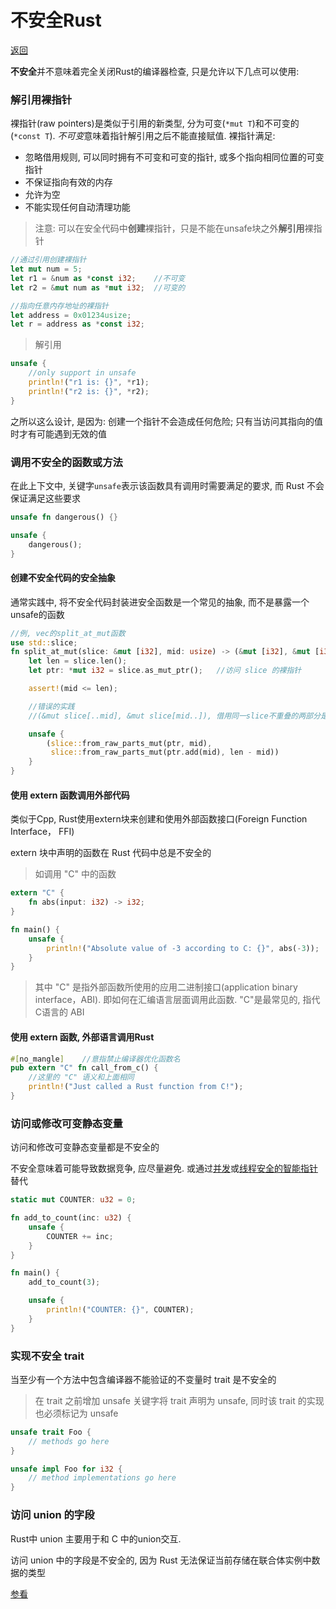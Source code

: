 # 不安全Rust
[返回](../README.md)

**不安全**并不意味着完全关闭Rust的编译器检查, 只是允许以下几点可以使用:

### 解引用裸指针
裸指针(raw pointers)是类似于引用的新类型, 分为可变(`*mut T`)和不可变的(`*const T`). *不可变*意味着指针解引用之后不能直接赋值. 裸指针满足:

- 忽略借用规则, 可以同时拥有不可变和可变的指针, 或多个指向相同位置的可变指针
- 不保证指向有效的内存
- 允许为空
- 不能实现任何自动清理功能

> 注意: 可以在安全代码中**创建**裸指针，只是不能在unsafe块之外**解引用**裸指针
```rust
//通过引用创建裸指针
let mut num = 5;
let r1 = &num as *const i32;    //不可变
let r2 = &mut num as *mut i32;  //可变的

//指向任意内存地址的裸指针
let address = 0x01234usize;
let r = address as *const i32;
```

> 解引用
```rust
unsafe {
    //only support in unsafe
    println!("r1 is: {}", *r1);
    println!("r2 is: {}", *r2);
}
```

之所以这么设计, 是因为: 创建一个指针不会造成任何危险; 只有当访问其指向的值时才有可能遇到无效的值

### 调用不安全的函数或方法
在此上下文中, 关键字`unsafe`表示该函数具有调用时需要满足的要求, 而 Rust 不会保证满足这些要求

```rust
unsafe fn dangerous() {}

unsafe {
    dangerous();
}
```

#### 创建不安全代码的安全抽象
通常实践中, 将不安全代码封装进安全函数是一个常见的抽象, 而不是暴露一个unsafe的函数
```rust
//例, vec的split_at_mut函数
use std::slice;
fn split_at_mut(slice: &mut [i32], mid: usize) -> (&mut [i32], &mut [i32]) {
    let len = slice.len();
    let ptr: *mut i32 = slice.as_mut_ptr();   //访问 slice 的裸指针

    assert!(mid <= len);

    //错误的实践
    //(&mut slice[..mid], &mut slice[mid..]), 借用同一slice不重叠的两部分是可以的, 但是编译器无法理解

    unsafe {
        (slice::from_raw_parts_mut(ptr, mid),
         slice::from_raw_parts_mut(ptr.add(mid), len - mid))
    }
}
```

#### 使用 extern 函数调用外部代码
类似于Cpp, Rust使用extern块来创建和使用外部函数接口(Foreign Function Interface， FFI)

extern 块中声明的函数在 Rust 代码中总是不安全的

> 如调用 "C" 中的函数
```rust
extern "C" {
    fn abs(input: i32) -> i32;
}

fn main() {
    unsafe {
        println!("Absolute value of -3 according to C: {}", abs(-3));
    }
}
```
> 其中 "C" 是指外部函数所使用的应用二进制接口(application binary interface，ABI). 即如何在汇编语言层面调用此函数. "C"是最常见的, 指代C语言的 ABI

#### 使用 extern 函数, 外部语言调用Rust
```rust
#[no_mangle]    //意指禁止编译器优化函数名
pub extern "C" fn call_from_c() {
    //这里的 "C" 语义和上面相同
    println!("Just called a Rust function from C!");
}
```

### 访问或修改可变静态变量
访问和修改可变静态变量都是不安全的

不安全意味着可能导致数据竞争, 应尽量避免. 或通过[并发](../src/concurrent.rs)或[线程安全的智能指针](../src/smart_pointer.rs)替代

```rust
static mut COUNTER: u32 = 0;

fn add_to_count(inc: u32) {
    unsafe {
        COUNTER += inc;
    }
}

fn main() {
    add_to_count(3);

    unsafe {
        println!("COUNTER: {}", COUNTER);
    }
}
```

### 实现不安全 trait
当至少有一个方法中包含编译器不能验证的不变量时 trait 是不安全的

> 在 trait 之前增加 unsafe 关键字将 trait 声明为 unsafe, 同时该 trait 的实现也必须标记为 unsafe
```rust
unsafe trait Foo {
    // methods go here
}

unsafe impl Foo for i32 {
    // method implementations go here
}
```

### 访问 union 的字段
Rust中 union 主要用于和 C 中的union交互.

访问 union 中的字段是不安全的, 因为 Rust 无法保证当前存储在联合体实例中数据的类型

[参看](https://doc.rust-lang.org/reference/items/unions.html)
